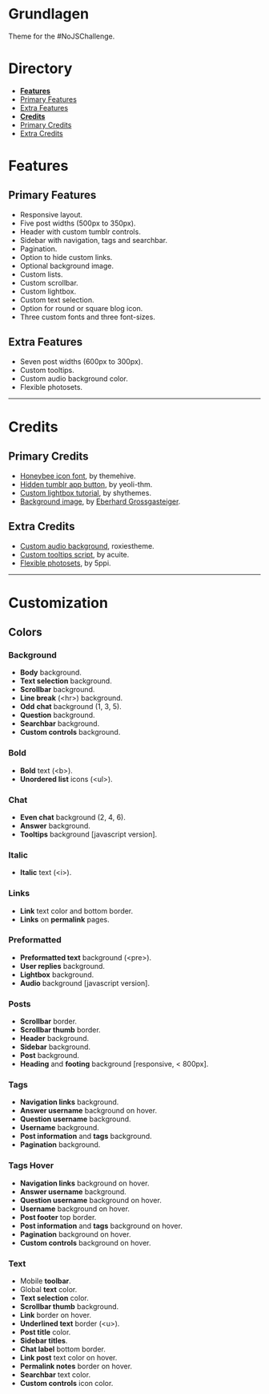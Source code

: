 # Grundlagen
Theme for the #NoJSChallenge.

<h1>Directory</h1>
<ul>
  <li><a href="#features" title="all features"><b>Features</b></a></li>
  <li><a href="#primary-features" title="primary features">Primary Features</a></li>
  <li><a href="#extra-features" title="extra features">Extra Features</a></li>
  <li><a href="#credits" title="all credits"><b>Credits</b></a></li>
  <li><a href="#primary-credits" title="primary credits">Primary Credits</a></li>
  <li><a href="#extra-credits" title="extra credits">Extra Credits</a></li>
</ul>  

<h1>Features</h1>
<h2>Primary Features</h2>
<ul>
<li>Responsive layout.</li>
<li>Five post widths (500px to 350px).</li>
<li>Header with custom tumblr controls.</li>
<li>Sidebar with navigation, tags and searchbar.</li>
<li>Pagination.</li>
<li>Option to hide custom links.</li>
<li>Optional background image.</li>
<li>Custom lists.</li>
<li>Custom scrollbar.</li>
<li>Custom lightbox.</li>
<li>Custom text selection.</li>
<li>Option for round or square blog icon.</li>
<li>Three custom fonts and three font-sizes.</li>
</ul>

<h2>Extra Features</h2>
<ul>
<li>Seven post widths (600px to 300px).</li>
<li>Custom tooltips.</li>
<li>Custom audio background color.</li>
<li>Flexible photosets.</li>
</ul>

<hr>

<h1>Credits</h1>
<h2>Primary Credits</h2>
<ul>
<li><a href="http://themehive.co/honeybee#_=_" title="Honeybee icon font | by themehive" target="_blank">Honeybee icon font</a>, by themehive.</li>
<li><a href="https://yeolithm.com/post/172903772712/tutorial-removing-tumblr-app-button-on-mobile" title="Hidden tumblr app button | by yeoli-thm" target="_blank">Hidden tumblr app button</a>, by yeoli-thm.</li>
<li><a href="http://shythemes.tumblr.com/post/110957903628/tutorial-customizing-the-lightbox" title="Custom Lightbox Tutorial | by shythemes" target="_blank">Custom lightbox tutorial</a>, by shythemes.</li>
<li><a href="https://github.com/Spacetchi/tumblr-flexible-photoset/blob/master/README.md" title="Flexible Photosets | by 5ppi" target="_blank">Background image</a>, by <a href="https://unsplash.com/@eberhardgross" title="Eberhard Grossgasteiger on unsplash" target="_blank">Eberhard Grossgasteiger</a>.</li>
</ul>

<h2>Extra Credits</h2>
<ul>
<li><a href="http://roxiestheme.tumblr.com/post/158812662057/tutorial-change-the-color-of-tumblrs-new-audio" title="Custom audio background | by roxiestheme" target="_blank">Custom audio background</a>, roxiestheme.</li>
<li><a href="http://acuite.tumblr.com/post/53152126640/tutorial-tooltips" title="Custom Tooltips | by acuite" target="_blank">Custom tooltips script</a>, by acuite.</li>
<li><a href="https://github.com/Spacetchi/tumblr-flexible-photoset/blob/master/README.md" title="Flexible Photosets | by 5ppi" target="_blank">Flexible photosets</a>, by 5ppi.</li>
</ul>

<hr>

<h1>Customization</h1>
<h2>Colors</h2>
<h3>Background</h3>
<ul>
<li><strong>Body</strong> background.</li>
<li><strong>Text selection</strong> background.</li>
<li><strong>Scrollbar</strong> background.</li>
<li><strong>Line break</strong> (&lt;hr&gt;) background.</li>
<li><strong>Odd</strong> <strong>chat</strong> background (1, 3, 5).</li>
<li><strong>Question</strong> background.</li>
<li><strong>Searchbar</strong> background.</li>
<li><strong>Custom controls</strong> background.</li>
</ul>
<h3>Bold</h3>
<ul>
<li><strong>Bold</strong> text (&lt;b&gt;).</li>
<li><strong>Unordered list</strong> icons (&lt;ul&gt;).</li>
</ul>
<h3>Chat</h3>
<ul>
<li><strong>Even chat</strong> background (2, 4, 6).</li>
<li><strong>Answer</strong> background.</li>
<li><strong>Tooltips</strong> background [javascript version].</li>
</ul>
<h3>Italic</h3>
<ul>
<li><strong>Italic</strong> text (&lt;i&gt;).</li>
</ul>
<h3>Links</h3>
<ul>
<li><strong>Link</strong> text color and bottom border.</li>
<li><strong>Links</strong> on <strong>permalink</strong> pages.</li>
</ul>
<h3>Preformatted</h3>
<ul>
<li><strong>Preformatted text</strong> background (&lt;pre&gt;).</li>
<li><strong>User replies</strong> background.</li>
<li><strong>Lightbox</strong> background.</li>
<li><strong>Audio</strong> background [javascript version].</li>
</ul>
<h3>Posts</h3>
<ul>
<li><strong>Scrollbar</strong> border.</li>
<li><strong>Scrollbar thumb</strong> border.</li>
<li><strong>Header</strong> background.</li>
<li><strong>Sidebar</strong> background.</li>
<li><strong>Post</strong> background.</li>
<li><strong>Heading</strong> and <strong>footing</strong> background [responsive, &lt; 800px].</li>
</ul>
<h3>Tags</h3>
<ul>
<li><strong>Navigation links</strong> background.</li>
<li><strong>Answer username</strong> background on hover.</li>
<li><strong>Question username</strong> background.</li>
<li><strong>Username</strong> background.</li>
<li><strong>Post information</strong> and <strong>tags</strong> background.</li>
<li><strong>Pagination</strong> background.</li>
</ul>
<h3>Tags Hover</h3>
<ul>
<li><strong>Navigation links</strong> background on hover.</li>
<li><strong>Answer username</strong> background.</li>
<li><strong>Question username</strong> background on hover.</li>
<li><strong>Username</strong> background on hover.</li>
<li><strong>Post footer</strong> top border.</li>
<li><strong>Post information</strong> and <strong>tags</strong> background on hover.</li>
<li><strong>Pagination</strong> background on hover.</li>
<li><strong>Custom controls</strong> background on hover.</li>
</ul>
<h3>Text</h3>
<ul>
<li>Mobile <strong>toolbar</strong>.</li>
<li>Global <strong>text</strong> color.</li>
<li><strong>Text selection</strong> color.</li>
<li><strong>Scrollbar thumb</strong> background.</li>
<li><strong>Link</strong> border on hover.</li>
<li><strong>Underlined text</strong> border (&lt;u&gt;).</li>
<li><strong>Post title</strong> color.</li>
<li><strong>Sidebar titles</strong>.</li>
<li><strong>Chat label</strong> bottom border.</li>
<li><strong>Link post</strong> text color on hover.</li>
<li><strong>Permalink notes</strong> border on hover.</li>
<li><strong>Searchbar</strong> text color.</li>
<li><strong>Custom controls</strong> icon color.</li>
</ul>

